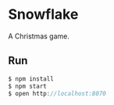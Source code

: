 # Snowflake

A Christmas game.

## Run

```js
$ npm install
$ npm start
$ open http://localhost:8070
```